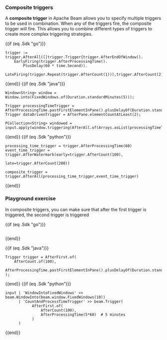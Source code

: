 <!--
Licensed under the Apache License, Version 2.0 (the "License");
you may not use this file except in compliance with the License.
You may obtain a copy of the License at

http://www.apache.org/licenses/LICENSE-2.0

Unless required by applicable law or agreed to in writing, software
distributed under the License is distributed on an "AS IS" BASIS,
WITHOUT WARRANTIES OR CONDITIONS OF ANY KIND, either express or implied.
See the License for the specific language governing permissions and
limitations under the License.
-->

### Composite triggers

A **composite trigger** in Apache Beam allows you to specify multiple triggers to be used in combination. When any of the triggers fire, the composite trigger will fire. This allows you to combine different types of triggers to create more complex triggering strategies.

{{if (eq .Sdk "go")}}
```
trigger := trigger.AfterAll([]trigger.Trigger{trigger.AfterEndOfWindow().
	EarlyFiring(trigger.AfterProcessingTime().
		PlusDelay(60 * time.Second)).
	LateFiring(trigger.Repeat(trigger.AfterCount(1))),trigger.AfterCount(2)})
```
{{end}}
{{if (eq .Sdk "java")}}
```
Window<String> window = Window.into(FixedWindows.of(Duration.standardMinutes(5)));

Trigger processingTimeTrigger = AfterProcessingTime.pastFirstElementInPane().plusDelayOf(Duration.standardMinutes(1));
Trigger dataDrivenTrigger = AfterPane.elementCountAtLeast(2);

PCollection<String> windowed = input.apply(window.triggering(AfterAll.of(Arrays.asList(processingTimeTrigger,dataDrivenTrigger))).withAllowedLateness(Duration.ZERO).accumulatingFiredPanes());
```
{{end}}
{{if (eq .Sdk "python")}}
```
processing_time_trigger = trigger.AfterProcessingTime(60)
event_time_trigger = trigger.AfterWatermark(early=trigger.AfterCount(100),
                                             late=trigger.AfterCount(200))

composite_trigger = trigger.AfterAll(processing_time_trigger,event_time_trigger)
```
{{end}}

### Playground exercise

In composite triggers, you can make sure that after the first trigger is triggered, the second trigger is triggered

{{if (eq .Sdk "go")}}
```

```
{{end}}

{{if (eq .Sdk "java")}}
```
Trigger trigger = AfterFirst.of(
    AfterCount.of(100),
    AfterProcessingTime.pastFirstElementInPane().plusDelayOf(Duration.standardMinutes(5))
);
```
{{end}}
{{if (eq .Sdk "python")}}
```
input | 'WindowIntoFixedWindows' >> beam.WindowInto(beam.window.FixedWindows(10))
      | 'CountAndProcessTimeTrigger' >> beam.Trigger(
            AfterFirst.of(
                AfterCount(100),
                AfterProcessingTime(5*60)  # 5 minutes
            )
      )
```
{{end}}